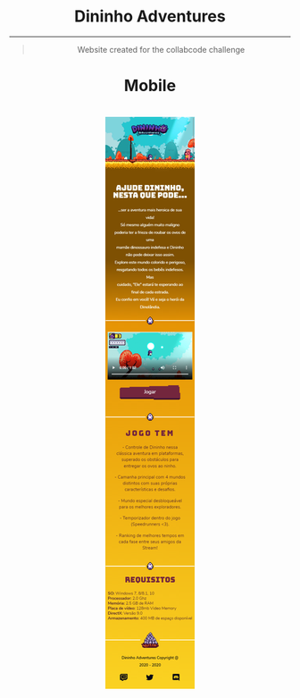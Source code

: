 <h1 align="center">
    Dininho Adventures
</h1>

---

<blockquote align="center">
	Website created for the collabcode challenge
</blockquote>

<h1 align="center">
  Mobile
</h1>
<h1 align="center">
  <img alt="Layout mobile" src="./img/layout-mobile.png" />
</h1>
